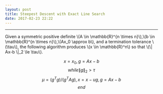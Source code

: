 ```yaml
---
layout: post
title: Steepest Descent with Exact Line Search
date: 2017-02-23 22:22
---
```


----------------
<div>
Given a symmetric positive definite \(A \in \mathbb{R}^{n \times n}\),\(b \in \mathbb{R}^{n \times n}\),\(Ax_0 \approx b\), and a termination tolerance \(\tau\), the following algorithm produces \(x \in \mathbb{R}^n\) so that \(\| Ax-b \|_2 \le \tau\).

$$x=x_0,g=Ax-b$$
$$while \|g\|_2 > \tau$$
$$\mu=(g^Tg)/(g^TAg),x=x-ug,g=Ax-b$$
$$end$$

</div>

